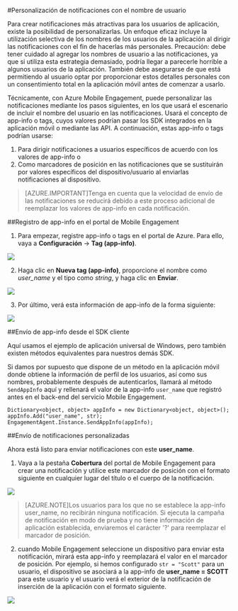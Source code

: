 <properties 
	pageTitle="Envío de una notificación personalizada con Azure Mobile Engagement" 
	description="Envío de notificaciones personalizadas mediante la inclusión de información del perfil de usuario en las notificaciones, como sus nombres"		
	services="mobile-engagement" 
	documentationCenter="mobile" 
	authors="piyushjo" 
	manager="dwrede" 
	editor="" />

<tags 
	ms.service="mobile-engagement" 
	ms.workload="mobile" 
	ms.tgt_pltfrm="all" 
	ms.devlang="na" 
	ms.topic="article" 
	ms.date="12/07/2015" 
	ms.author="piyushjo" />

#Personalización de notificaciones con el nombre de usuario

Para crear notificaciones más atractivas para los usuarios de aplicación, existe la posibilidad de personalizarlas. Un enfoque eficaz incluye la utilización selectiva de los nombres de los usuarios de la aplicación al dirigir las notificaciones con el fin de hacerlas más personales. Precaución: debe tener cuidado al agregar los nombres de usuario a las notificaciones, ya que si utiliza esta estrategia demasiado, podría llegar a parecerle horrible a algunos usuarios de la aplicación. También debe asegurarse de que está permitiendo al usuario optar por proporcionar estos detalles personales con un consentimiento total en la aplicación móvil antes de comenzar a usarlo.

Técnicamente, con Azure Mobile Engagement, puede personalizar las notificaciones mediante los pasos siguientes, en los que usará el escenario de incluir el nombre del usuario en las notificaciones. Usará el concepto de app-info o tags, cuyos valores podrían pasar los SDK integrados en la aplicación móvil o mediante las API. A continuación, estas app-info o tags podrían usarse:

1. Para dirigir notificaciones a usuarios específicos de acuerdo con los valores de app-info o 
2. Como marcadores de posición en las notificaciones que se sustituirán por valores específicos del dispositivo/usuario al enviarlas notificaciones al dispositivo. 

> [AZURE.IMPORTANT]Tenga en cuenta que la velocidad de envío de las notificaciones se reducirá debido a este proceso adicional de reemplazar los valores de app-info en cada notificación.

##Registro de app-info en el portal de Mobile Engagement

1) Para empezar, registre app-info o tags en el portal de Azure. Para ello, vaya a **Configuración** -> **Tag (app-info)**.

![][1]

2) Haga clic en **Nueva tag (app-info)**, proporcione el nombre como *user\_name* y el tipo como *string*, y haga clic en **Enviar**.

![][2]

3) Por último, verá esta información de app-info de la forma siguiente:

![][3]

##Envío de app-info desde el SDK cliente

Aquí usamos el ejemplo de aplicación universal de Windows, pero también existen métodos equivalentes para nuestros demás SDK.

Si damos por supuesto que dispone de un método en la aplicación móvil donde obtiene la información de perfil de los usuarios, así como sus nombres, probablemente después de autenticarlos, llamará al método `SendAppInfo` aquí y rellenará el valor de la app-info `user_name` que registró antes en el back-end del servicio Mobile Engagement.

    Dictionary<object, object> appInfo = new Dictionary<object, object>();
    appInfo.Add("user_name", str);
    EngagementAgent.Instance.SendAppInfo(appInfo); 

##Envío de notificaciones personalizadas

Ahora está listo para enviar notificaciones con este **user\_name**.

1) Vaya a la pestaña **Cobertura** del portal de Mobile Engagement para crear una notificación y utilice este marcador de posición con el formato siguiente en cualquier lugar del título o el cuerpo de la notificación.

![][4]

> [AZURE.NOTE]Los usuarios para los que no se establece la app-info user\_name, no recibirán ninguna notificación. Si ejecuta la campaña de notificación en modo de prueba y no tiene información de aplicación establecida, enviaremos el carácter '?' para reemplazar el marcador de posición.

2) cuando Mobile Engagement seleccione un dispositivo para enviar esta notificación, mirará esta app-info y reemplazará el valor en el marcador de posición. Por ejemplo, si hemos configurado `str = "Scott"` para un usuario, el dispositivo se asociará a la app-info de **user\_name = SCOTT** para este usuario y el usuario verá el exterior de la notificación de inserción de la aplicación con el formato siguiente.

![][5]

<!-- Images. -->
[1]: ./media/mobile-engagement-send-personalized-notifications/app-info.png
[2]: ./media/mobile-engagement-send-personalized-notifications/create-app-info.png
[3]: ./media/mobile-engagement-send-personalized-notifications/app-info-user-name.png
[4]: ./media/mobile-engagement-send-personalized-notifications/personal-notification.png
[5]: ./media/mobile-engagement-send-personalized-notifications/notification.png

<!---HONumber=AcomDC_1223_2015-->